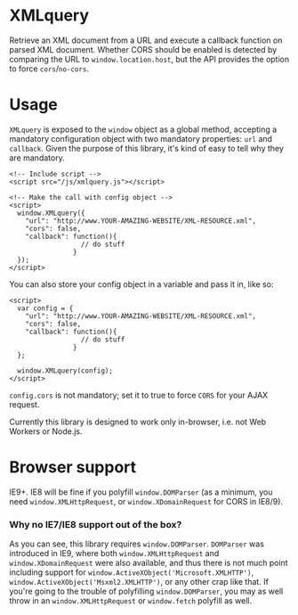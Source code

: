 # XMLquery
Retrieve an XML document from a URL and execute a callback function on parsed XML document. 
Whether CORS should be enabled is detected by comparing the URL to `window.location.host`, but the API provides the option to force `cors`/`no-cors`.

# Usage
`XMLquery` is exposed to the `window` object as a global method, accepting a mandatory configuration object with two mandatory properties: `url` and `callback`. Given the purpose of this library, it's kind of easy to tell why they are mandatory.

    <!-- Include script -->
    <script src="/js/xmlquery.js"></script>
    
    <!-- Make the call with config object -->
    <script>
      window.XMLquery({
        "url": "http://www.YOUR-AMAZING-WEBSITE/XML-RESOURCE.xml",
        "cors": false,
        "callback": function(){
                      // do stuff
                    }
      });
    </script>
    
You can also store your config object in a variable and pass it in, like so:

    <script>
      var config = {
        "url": "http://www.YOUR-AMAZING-WEBSITE/XML-RESOURCE.xml",
        "cors": false,
        "callback": function(){
                      // do stuff
                    }
      };
      
      window.XMLquery(config);
    </script>

`config.cors` is not mandatory; set it to true to force `CORS` for your AJAX request.

Currently this library is designed to work only in-browser, i.e. not Web Workers or Node.js.

# Browser support
IE9+. IE8 will be fine if you polyfill `window.DOMParser` (as a minimum, you need `window.XMLHttpRequest`, or `window.XDomainRequest` for CORS in IE8/9).

### Why no IE7/IE8 support out of the box?
As you can see, this library requires `window.DOMParser`. `DOMParser` was introduced in IE9, where both `window.XMLHttpRequest` and `window.XDomainRequest` were also available, and thus there is not much point including support for `window.ActiveXObject('Microsoft.XMLHTTP')`, `window.ActiveXObject('Msxml2.XMLHTTP')`, or any other crap like that. If you're going to the trouble of polyfilling `window.DOMParser`, you may as well throw in an `window.XMLHttpRequest` or `window.fetch` polyfill as well.
